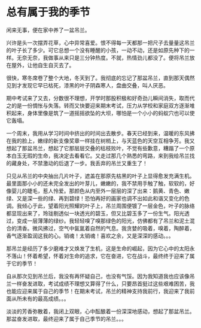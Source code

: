 # 总有属于我的季节

闲来无事，便在家中养了一盆吊兰。

兴许是头一次摆弄花草，心中异常喜爱。恨不得每一天都那一把尺子去量量这吊兰的叶子长了多少。可它总想一个没有睡醒的小孩，一动不动，还是如原先种下的一样。无奈无奈，我做事从来只是三分钟热度。不就，热情劲儿都没了。便将吊兰放在屋外，让他自生自灭去了。

很快，寒冬席卷了整个大地，冬天到了。我彻底的忘记了那盆吊兰，直到那天偶然见到才发现它早已枯死，漆黑的叶子阴森寒人，盘曲交叠，叫人厌恶。

期中考试来了又去，分数很不理想，开学时那股积极和好奇劲儿瞬间消失，取而代之的是一份惆怅与失落。转而又快要迎来期末考试，压力从学校和家庭双方逐渐堆积起来，身体里像是筑了一道摇摇欲坠的大坝，哪怕是一个小小的蚂蚁穴也可以使它轰塌。

一个周末，我用从学习时间中挤出的时间出去散步。春天已经到来，温暖的东风拂在我的脸上，嫩绿的新支像奖章一样挂在树梢上，与天蓝色的天空互相争芳。我又想起了那盆吊兰，想起了它那层层交叠的枯枝败叶，不觉有些歉意，糟蹋了一个原本白玉无瑕的生命，我决定去看看它。又走过那几个熟悉的弯路，来到我给吊兰找的藏身处，不禁激动的后退了一步。我丢弃的吊兰又重生了！

只见从吊兰的中央抽出几片叶子，遮盖在那原先枯黑的叶子上显得愈发充满生机。最里面那小小的还未完全发出的叶芽儿，嫩嫩的，我不禁用手触了触，软软的，好像婴儿的睫毛，惹人怜爱。那颜色从内至外一层层的深了出来：鹅黄、青色、嫩绿、又是深一些的绿、再到碧绿！恐怕再好的画家也调不出如此和谐又变化的色调。我倾心于此，望着阳光照耀的叶子上，吊兰周围便镀了一层金色，叶子的脉络都显现出来了，玲珑剔透似一块透光的碧玉，但又比碧玉多了一份生气。阳光透过，变成一层薄薄的绿纱。我轻轻嗅了嗅那绿色的阳光，仿佛都有了吊兰和泥土混合的清香。微风拂过，空气中氤氲着自然的气息。我贪婪的吸着，嗅着，陶醉着，香气逐渐盈润这我的心。销魂！太销魂！喜欢之余，又是深深的感动。。。

那吊兰是经历了多少磨难才又焕发了生机，这是生命的崛起，因为它心中的太阳永不落山！怀着希望，怀着对生命的追求，它在奋进，它在战斗，最终终于迎来了属于它的季节！

自从那次见到吊兰后，我没有再怀疑自己，也没有气馁。因为我知道我也应该像吊兰一样奋发进取，考试成绩不理想又算得了什么，只要昂首挺过这些艰难困苦，我也能应迎来属于自己的季节！在期末考试，吊兰的精神支持我前行，我迎来了我前面从所未有的最高成绩。。。

淡淡的芳香弥散着，我闭上双眼，心中酝酿着一份深深地感动，想起了那盆吊兰。那盆奋发进取，最终迎来了属于自己季节的吊兰。。。